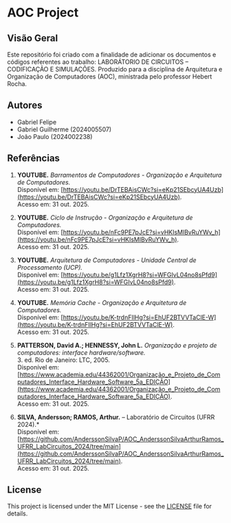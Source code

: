 # AOC Project

## Visão Geral
Este repositório foi criado com a finalidade de adicionar os documentos e códigos referentes ao trabalho: LABORÁTORIO DE CIRCUITOS – CODIFICAÇÃO E SIMULAÇÕES. Produzido para a disciplina de Arquitetura e Organização de Computadores (AOC), ministrada pelo professor Hebert Rocha.

## Autores
- Gabriel Felipe
- Gabriel Guilherme (2024005507)
- João Paulo (2024002238)




## Referências

1. **YOUTUBE.** *Barramentos de Computadores - Organização e Arquitetura de Computadores.*  
   Disponível em: [https://youtu.be/DrTEBAisCWc?si=eKp21SEbcyUA4Uzb](https://youtu.be/DrTEBAisCWc?si=eKp21SEbcyUA4Uzb).  
   Acesso em: 31 out. 2025.

2. **YOUTUBE.** *Ciclo de Instrução - Organização e Arquitetura de Computadores.*  
   Disponível em: [https://youtu.be/nFc9PE7pJcE?si=vHKIsMlBvRuYWv_h](https://youtu.be/nFc9PE7pJcE?si=vHKIsMlBvRuYWv_h).  
   Acesso em: 31 out. 2025.

3. **YOUTUBE.** *Arquitetura de Computadores - Unidade Central de Processamento (UCP).*  
   Disponível em: [https://youtu.be/g1Lfz1XgrH8?si=WFGIvL04no8sPfd9](https://youtu.be/g1Lfz1XgrH8?si=WFGIvL04no8sPfd9).  
   Acesso em: 31 out. 2025.

4. **YOUTUBE.** *Memória Cache - Organização e Arquitetura de Computadores.*  
   Disponível em: [https://youtu.be/K-trdnFIlHg?si=EhUF2BTVVTaClE-W](https://youtu.be/K-trdnFIlHg?si=EhUF2BTVVTaClE-W).  
   Acesso em: 31 out. 2025.

5. **PATTERSON, David A.; HENNESSY, John L.** *Organização e projeto de computadores: interface hardware/software.*  
   3. ed. Rio de Janeiro: LTC, 2005.  
   Disponível em: [https://www.academia.edu/44362001/Organização_e_Projeto_de_Computadores_Interface_Hardware_Software_5a_EDIÇÃO](https://www.academia.edu/44362001/Organização_e_Projeto_de_Computadores_Interface_Hardware_Software_5a_EDIÇÃO).  
   Acesso em: 31 out. 2025.

6. **SILVA, Andersson; RAMOS, Arthur.**  – Laboratório de Circuitos (UFRR 2024).*  
   Disponível em: [https://github.com/AnderssonSilvaP/AOC_AnderssonSilvaArthurRamos_UFRR_LabCircuitos_2024/tree/main](https://github.com/AnderssonSilvaP/AOC_AnderssonSilvaArthurRamos_UFRR_LabCircuitos_2024/tree/main).  
   Acesso em: 31 out. 2025.


## License
This project is licensed under the MIT License - see the [LICENSE](LICENSE) file for details.
